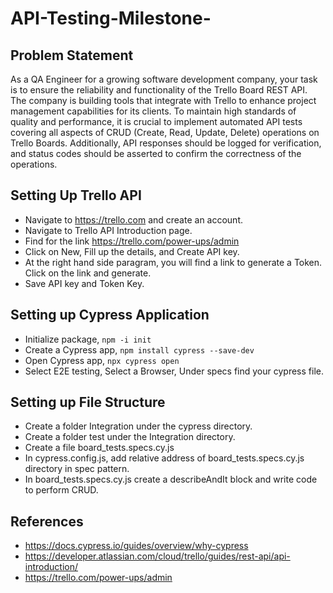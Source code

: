 # API-Testing-Milestone-

## Problem Statement 
As a QA Engineer for a growing software development company, your task is to
ensure the reliability and functionality of the Trello Board REST API. The company is
building tools that integrate with Trello to enhance project management capabilities for its clients.
To maintain high standards of quality and performance, it is crucial to implement
automated API tests covering all aspects of CRUD (Create, Read, Update, Delete)
operations on Trello Boards. Additionally, API responses should be logged for
verification, and status codes should be asserted to confirm the correctness of the operations.

##  Setting Up Trello API
+ Navigate to https://trello.com and create an account.
+ Navigate to Trello API Introduction page.
+ Find for the link https://trello.com/power-ups/admin
+ Click on New, Fill up the details, and Create API key.
+ At the right hand side paragram, you will find a link to generate a Token. Click on the link and generate.
+ Save API key and Token Key.

## Setting up Cypress Application
+ Initialize package, `npm -i init`
+ Create a Cypress app, `npm install cypress --save-dev`
+ Open Cypress app, `npx cypress open`
+ Select E2E testing, Select a Browser, Under specs find your cypress file.

## Setting up File Structure
+ Create a folder Integration under the cypress directory.
+ Create a folder test under the Integration directory.
+ Create a file board_tests.specs.cy.js
+ In cypress.config.js, add relative address of board_tests.specs.cy.js directory in spec pattern.
+ In board_tests.specs.cy.js create a describeAndIt block and write code to perform CRUD.

## References 
+ https://docs.cypress.io/guides/overview/why-cypress
+ https://developer.atlassian.com/cloud/trello/guides/rest-api/api-introduction/
+ https://trello.com/power-ups/admin


